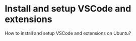 # Install and setup VSCode and extensions


How to install and setup VSCode and extensions on Ubuntu?

<!--more-->
